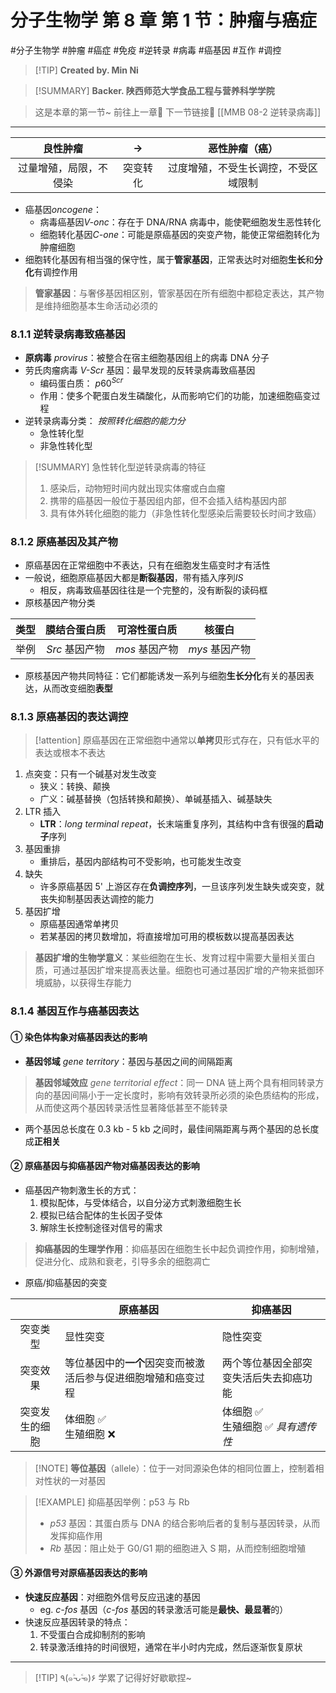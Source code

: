 # 分子生物学 第 8 章 第 1 节：肿瘤与癌症
#分子生物学 #肿瘤 #癌症 #免疫 #逆转录 #病毒 #癌基因 #互作 #调控


> [!TIP] **Created by. Min Ni**

> [!SUMMARY] **Backer. 陕西师范大学食品工程与营养科学学院**

> 这是本章的第一节~
> 前往上一章🚀 
> 下一节链接🔗 [[MMB 08-2 逆转录病毒]]

---

|    良性肿瘤     |  →   |      恶性肿瘤（癌）       |
| :---------: | :--: | :----------------: |
| 过量增殖，局限，不侵染 | 突变转化 | 过度增殖，不受生长调控，不受区域限制 |

- 癌基因*oncogene*：
	- 病毒癌基因*V-onc*：存在于 DNA/RNA 病毒中，能使靶细胞发生恶性转化
	- 细胞转化基因*C-one*：可能是原癌基因的突变产物，能使正常细胞转化为肿瘤细胞
- 细胞转化基因有相当强的保守性，属于**管家基因**，正常表达时对细胞**生长**和**分化**有调控作用

> **管家基因**：与奢侈基因相区别，管家基因在所有细胞中都稳定表达，其产物是维持细胞基本生命活动必须的

### 8.1.1 逆转录病毒致癌基因
- **原病毒** *provirus*：被整合在宿主细胞基因组上的病毒 DNA 分子
- 劳氏肉瘤病毒 *V-Scr* 基因：最早发现的反转录病毒致癌基因
	- 编码蛋白质： $p60^{Scr}$ 
	- 作用：使多个靶蛋白发生磷酸化，从而影响它们的功能，加速细胞癌变过程
- 逆转录病毒分类： *按照转化细胞的能力分*
	- 急性转化型
	- 非急性转化型

>[!SUMMARY] 急性转化型逆转录病毒的特征
>1. 感染后，动物短时间内就出现实体瘤或白血瘤
>2. 携带的癌基因一般位于基因组内部，但不会插入结构基因内部
>3. 具有体外转化细胞的能力（非急性转化型感染后需要较长时间才致癌）

### 8.1.2 原癌基因及其产物
- 原癌基因在正常细胞中不表达，只有在细胞发生癌变时才有活性
- 一般说，细胞原癌基因大都是**断裂基因**，带有插入序列*IS*
	- 相反，病毒致癌基因往往是一个完整的，没有断裂的读码框
- 原核基因产物分类

| 类型  |   膜结合蛋白质   |   可溶性蛋白质   |    核蛋白     |
| :-: | :--------: | :--------: | :--------: |
| 举例  | *Src* 基因产物 | *mos* 基因产物 | *mys* 基因产物 |

- 原核基因产物共同特征：它们都能诱发一系列与细胞**生长分化**有关的基因表达，从而改变细胞**表型**

### 8.1.3 原癌基因的表达调控

> [!attention] 原癌基因在正常细胞中通常以**单拷贝**形式存在，只有低水平的表达或根本不表达

1. 点突变：只有一个碱基对发生改变
	- 狭义：转换、颠换
	- 广义：碱基替换（包括转换和颠换）、单碱基插入、碱基缺失
2. LTR 插入
	- **LTR**：*long terminal repeat*，长末端重复序列，其结构中含有很强的**启动子**序列
3. 基因重排
	- 重排后，基因内部结构可不受影响，也可能发生改变
4. 缺失
	- 许多原癌基因 5' 上游区存在**负调控序列**，一旦该序列发生缺失或突变，就丧失抑制基因表达调控的能力
5. 基因扩增
	- 原癌基因通常单拷贝
	- 若某基因的拷贝数增加，将直接增加可用的模板数以提高基因表达

> **基因扩增的生物学意义**：某些细胞在生长、发育过程中需要大量相关蛋白质，可通过基因扩增来提高表达量。细胞也可通过基因扩增的产物来抵御环境威胁，以获得生存能力

### 8.1.4 基因互作与癌基因表达
#### ① 染色体构象对癌基因表达的影响
- **基因邻域** *gene territory*：基因与基因之间的间隔距离

> **基因邻域效应** *gene territorial effect*：同一 DNA 链上两个具有相同转录方向的基因间隔小于一定长度时，影响有效转录所必须的染色质结构的形成，从而使这两个基因转录活性显著降低甚至不能转录

- 两个基因总长度在 0.3 kb - 5 kb 之间时，最佳间隔距离与两个基因的总长度成**正相关**

#### ② 原癌基因与抑癌基因产物对癌基因表达的影响
- 癌基因产物刺激生长的方式：
	1. 模拟配体，与受体结合，以自分泌方式刺激细胞生长
	2. 模拟已结合配体的生长因子受体
	3. 解除生长控制途径对信号的需求

> **抑癌基因的生理学作用**：抑癌基因在细胞生长中起负调控作用，抑制增殖，促进分化、成熟和衰老，引导多余的细胞凋亡

- 原癌/抑癌基因的突变

|         | 原癌基因                              | 抑癌基因                    |
| :-----: | --------------------------------- | ----------------------- |
|  突变类型   | 显性突变                              | 隐性突变                    |
|  突变效果   | 等位基因中的**一个**因突变而被激活后参与促进细胞增殖和癌变过程 | 两个等位基因全部突变失活后失去抑癌功能     |
| 突变发生的细胞 | 体细胞 ✅<br>生殖细胞 ❌                   | 体细胞 ✅<br>生殖细胞 ✅ *具有遗传性* |

> [!NOTE] **等位基因**（allele）：位于一对同源染色体的相同位置上，控制着相对性状的一对基因

> [!EXAMPLE] 抑癌基因举例：p53 与 Rb
> - *p53* 基因：其蛋白质与 DNA 的结合影响后者的复制与基因转录，从而发挥抑癌作用
> - *Rb* 基因：阻止处于 G0/G1 期的细胞进入 S 期，从而控制细胞增殖

#### ③ 外源信号对原癌基因表达的影响
- **快速反应基因**：对细胞外信号反应迅速的基因
	- eg. *c-fos* 基因（*c-fos* 基因的转录激活可能是**最快、最显著**的）
- 快速反应基因转录的特点：
	1. 不受蛋白合成抑制剂的影响
	2. 转录激活维持的时间很短，通常在半小时内完成，然后逐渐恢复原状

---
> [!TIP] ٩(๑˃̵ᴗ˂̵๑)۶ 学累了记得好好歇歇捏~
